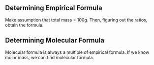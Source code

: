 ## Determining Empirical Formula
Make assumption that total mass = 100g. Then, figuring out the ratios, obtain the formula.

## Determining Molecular Formula
Molecular formula is always a multiple of empirical formula. If we know molar mass, we can find molecular formula.




